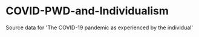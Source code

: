 # COVID-PWD-and-Individualism
Source data for 'The COVID-19 pandemic as experienced by the individual'
